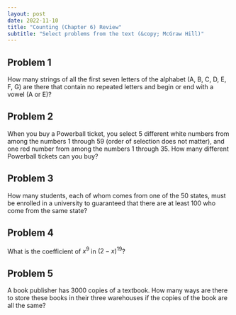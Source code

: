 ```yaml
---
layout: post
date: 2022-11-10
title: "Counting (Chapter 6) Review"
subtitle: "Select problems from the text (&copy; McGraw Hill)"
---
```

<style>.red{color: red !important;}</style>

## Problem 1
How many strings of all the first seven letters of the alphabet (A, B, C, D, E, F, G) are there that contain no repeated letters and begin or end with a vowel (A or E)?

## Problem 2
When you buy a Powerball
ticket, you select 5 different white numbers from among the numbers 1 through 59 (order of selection does not matter), and one red number from among the numbers 1 through 35. How many different Powerball tickets can you buy?

## Problem 3 
How many students, each of whom comes from one of the $50$ states, must be enrolled in a university to guaranteed that there are at least 100 who come from the same state?


## Problem 4 
What is the coefficient of $x^9$ in $(2 − x)^{19}$?


## Problem 5
A book publisher has 3000 copies of a textbook. How many ways are there to store these books in their three warehouses if the copies of the book are all the same?
